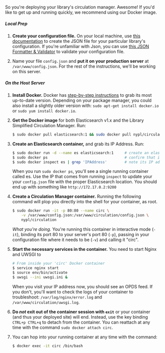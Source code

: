 So you're deploying your library's circulation manager. Awesome! If you'd like to get up and running quickly, we recommend using our Docker image.

##### *Local Prep*

1. **Create your configuration file.** On your local machine, use [this documentation](Configuration) to create the JSON file for your particular library's configuration. If you're unfamiliar with Json, you can use [this JSON Formatter & Validator](https://jsonformatter.curiousconcept.com/#) to validate your configuration file.

2. Name your file `config.json` and **put it on your production server** at `/var/www/config.json`. For the rest of the instructions, we'll be working on this server.

##### *On the Host Server*

1. **Install Docker.** Docker has [step-by-step instructions](https://docs.docker.com/linux/step_one/) to grab its most up-to-date version. Depending on your package manager, you could also install a slightly older version with: `sudo apt-get install docker.io` or `sudo yum install docker.io`.

2. **Get the Docker image** for both Elasticsearch v1.x and the Library Simplified Circulation Manager. Run:

    ```sh
    $ sudo docker pull elasticsearch:1 && sudo docker pull nypl/circulation
    ```

3. **Create an Elasticsearch container,** and grab its IP Address. Run:

    ```sh
    $ sudo docker run -d --name es elasticsearch:1     # create an elasticsearch container
    $ sudo docker ps                                   # confirm that it's running
    $ sudo docker inspect es | grep 'IPAddress'        # note its IP address
    ```

   When you run `sudo docker ps`, you'll see a single running container called es. Use the IP that comes from running `inspect` to update your your `config.json` file with the proper Elasticsearch location. You should end up with something like `http://172.17.0.2:9200`

4. **Create a Circulation Manager container.** Running the following command will plop you directly into the shell for your container, as root.

    ```sh
    $ sudo docker run -it -p 80:80 --name circ \
        -v /var/www/config.json:/var/www/circulation/config.json \
        nypl/circulation
    ```

    *What you're doing.* You're running this container in interactive mode (`-it`), binding its port 80 to your server's port 80 (`-p`), passing in your configuration file where it needs to be (`-v`) and calling it "circ".

5. **Start the necessary services in the container.** You need to start Nginx and UWSGI to 

    ```sh
    # From inside your 'circ' Docker container
    $ service nginx start
    $ source env/bin/activate
    $ uwsgi --ini uwsgi.ini &
    ```

    When you visit your IP address now, you should see an OPDS feed. If you don't, you'll want to check the logs of your container to troubleshoot: `/var/log/nginx/error.log` and `/var/www/circulation/uwsgi.log`.

6. **Do _not_ exit out of the container session with `exit`** or your container (and thus your deployed site) will end. Instead, use the key binding `CTRL+p CTRL+q` to detach from the container. You can reattach at any time with the command `sudo docker attach circ`.

7. You can hop into your running container at any time with the command:
    ```sh
    $ docker exec -it circ /bin/bash
    ```